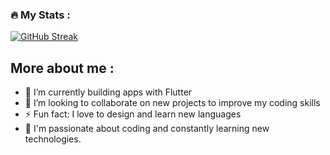 ### :fire: My Stats :
[![GitHub Streak](http://github-readme-streak-stats.herokuapp.com?user=Nada-gaber&theme=dark&background=000000)](https://git.io/streak-stats)


## More about me :

- 🌱 I’m currently building apps with Flutter
- 👯 I’m looking to collaborate on new projects to improve my coding skills
- ⚡ Fun fact: I love to design and learn new languages
- 👀 I'm passionate about coding and constantly learning new technologies.







